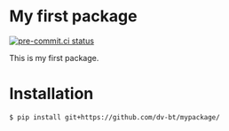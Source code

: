 # My first package

[![pre-commit.ci status](https://results.pre-commit.ci/badge/github/dv-bt/mypackage/main.svg)](https://results.pre-commit.ci/latest/github/dv-bt/mypackage/main)

This is my first package.

# Installation
```bash
$ pip install git+https://github.com/dv-bt/mypackage/
```
